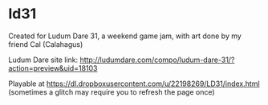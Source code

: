 # ld31

Created for Ludum Dare 31, a weekend game jam, with art done by my friend Cal (Calahagus)

Ludum Dare site link: http://ludumdare.com/compo/ludum-dare-31/?action=preview&uid=18103

Playable at https://dl.dropboxusercontent.com/u/22198269/LD31/index.html (sometimes a glitch may require you to refresh the page once)

